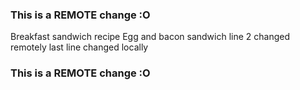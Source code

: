 ### This is a REMOTE change :O
Breakfast sandwich recipe
Egg and bacon sandwich line 2 changed remotely
last line changed locally
### This is a REMOTE change :O
